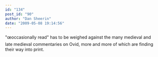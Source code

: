 ```yaml
---
id: "134"
post_id: "90"
author: "Dan Sheerin"
date: "2009-05-08 19:14:56"
---
```

"œoccasionally read" has to be weighed against the many medieval and late medieval commentaries on Ovid, more and more of which are finding their way into print.
